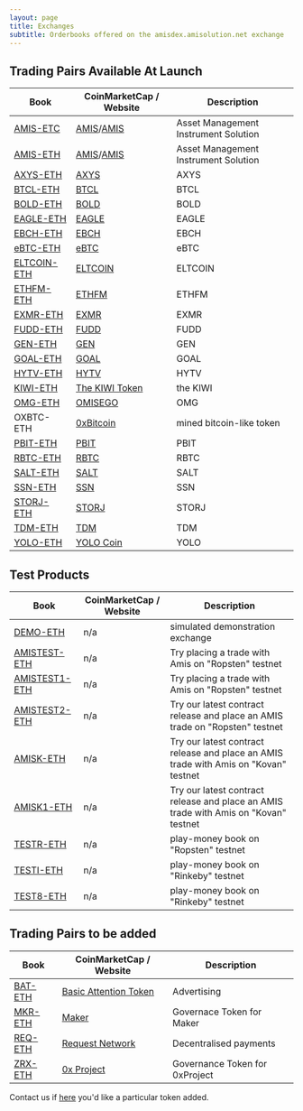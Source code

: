 ```yaml
---
layout: page
title: Exchanges
subtitle: Orderbooks offered on the amisdex.amisolution.net exchange
---
```

## Trading Pairs Available At Launch

|Book|CoinMarketCap / Website|Description|
|------|----|----|
|[AMIS-ETC](https://amisdex.amisolution.net/exchange/?pairId=AMISTEST-ETC)|[AMIS](https://coinmarketcap.com/currencies/amis/)/[AMIS](https://github.com/amisolution/ERC20-AMIS/)|Asset Management Instrument Solution|
|[AMIS-ETH](https://amisdex.amisolution.net/exchange/?pairId=AMIS-ETH)|[AMIS](https://coinmarketcap.com/currencies/amis/)/[AMIS](https://github.com/amisolution/ERC20-AMIS/)|Asset Management Instrument Solution|
|[AXYS-ETH](https://amisdex.amisolution.net/exchange/?pairId=AXYS-ETH)|[AXYS](https://coinmarketcap.com/currencies/axys)|AXYS|
|[BTCL-ETH](https://amisdex.amisolution.net/exchange/?pairId=BTCL-ETH)|[BTCL](https://coinmarketcap.com/currencies/btcl)|BTCL|
|[BOLD-ETH](https://amisdex.amisolution.net/exchange/?pairId=BOLD-ETH)|[BOLD](https://coinmarketcap.com/currencies/bold)|BOLD|
|[EAGLE-ETH](https://amisdex.amisolution.net/exchange/?pairId=EAGLE-ETH)|[EAGLE](https://coinmarketcap.com/currencies/eagle)|EAGLE|
|[EBCH-ETH](https://amisdex.amisolution.net/exchange/?pairId=EBCH-ETH)|[EBCH](https://coinmarketcap.com/currencies/ebch)|EBCH|
|[eBTC-ETH](https://amisdex.amisolution.net/exchange/?pairId=eBTC-ETH)|[eBTC](https://coinmarketcap.com/currencies/ebtc)|eBTC|
|[ELTCOIN-ETH](https://amisdex.amisolution.net/exchange/?pairId=ELTCOIN-ETH)|[ELTCOIN](https://coinmarketcap.com/currencies/eltcoin)|ELTCOIN|
|[ETHFM-ETH](https://amisdex.amisolution.net/exchange/?pairId=ETHFM-ETH)|[ETHFM](https://coinmarketcap.com/currencies/ethfm)|ETHFM|
|[EXMR-ETH](https://amisdex.amisolution.net/exchange/?pairId=EXMR-ETH)|[EXMR](https://coinmarketcap.com/currencies/exmr)|EXMR|
|[FUDD-ETH](https://amisdex.amisolution.net/exchange/?pairId=FUDD-ETH)|[FUDD](https://coinmarketcap.com/currencies/fudd)|FUDD|
|[GEN-ETH](https://amisdex.amisolution.net/exchange/?pairId=GEN-ETH)|[GEN](https://coinmarketcap.com/currencies/gen)|GEN|
|[GOAL-ETH](https://amisdex.amisolution.net/exchange/?pairId=GOAL-ETH)|[GOAL](https://coinmarketcap.com/currencies/goal)|GOAL|
|[HYTV-ETH](https://amisdex.amisolution.net/exchange/?pairId=HYTV-ETH)|[HYTV](https://coinmarketcap.com/currencies/hytv)|HYTV|
|[KIWI-ETH](https://amisdex.amisolution.net/exchange/?pairId=KIWI-ETH)|[The KIWI Token](https://thekiwi.online/)|the KIWI|
|[OMG-ETH](https://amisdex.amisolution.net/exchange/?pairId=OMG-ETH)|[OMISEGO](http://coinmarketcap.com/currencies/omg)|OMG|
|OXBTC-ETH|[0xBitcoin](https://0xbitcoin.org/)|mined bitcoin-like token|
|[PBIT-ETH](https://amisdex.amisolution.net/exchange/?pairId=PBIT-ETH)|[PBIT](https://coinmarketcap.com/currencies/pbit)|PBIT|
|[RBTC-ETH](https://amisdex.amisolution.net/exchange/?pairId=RBTC-ETH)|[RBTC](https://coinmarketcap.com/currencies/rbtc)|RBTC|
|[SALT-ETH](https://amisdex.amisolution.net/exchange/?pairId=SALT-ETH)|[SALT](https://coinmarketcap.com/currencies/salt)|SALT|
|[SSN-ETH](https://amisdex.amisolution.net/exchange/?pairId=SSN-ETH)|[SSN](https://coinmarketcap.com/currencies/ssn)|SSN|
|[STORJ-ETH](https://amisdex.amisolution.net/exchange/?pairId=STORJ-ETH)|[STORJ](https://coinmarketcap.com/currencies/storj)|STORJ|
|[TDM-ETH](https://amisdex.amisolution.net/exchange/?pairId=TDM-ETH)|[TDM](https://coinmarketcap.com/currencies/tdm)|TDM|
|[YOLO-ETH](https://amisdex.amisolution.net/exchange/?pairId=YOLO-ETH)|[YOLO Coin](https://coinmarketcap.com/currencies/)|YOLO|

## Test Products

|Book|CoinMarketCap / Website|Description|
|------|----|----|
|[DEMO-ETH](https://amisdex.amisolution.net/exchange/?pairId=DEMO-ETH&vu=1)|n/a|simulated demonstration exchange|
|[AMISTEST-ETH](https://amisdex.amisolution.net/exchange/?pairId=AMISTEST-ETH)|n/a|Try placing a trade with Amis on "Ropsten" testnet|
|[AMISTEST1-ETH](https://amisdex.amisolution.net/exchange/?pairId=AMISTEST1-ETH)|n/a|Try placing a trade with Amis on "Ropsten" testnet|
|[AMISTEST2-ETH](https://amisdex.amisolution.net/exchange/?pairId=AMISTEST2-ETH)|n/a|Try our latest contract release and place an AMIS trade on "Ropsten" testnet|
|[AMISK-ETH](https://amisdex.amisolution.net/exchange/?pairId=AMISK-ETH)|n/a|Try our latest contract release and place an AMIS trade with Amis on "Kovan" testnet|
|[AMISK1-ETH](https://amisdex.amisolution.net/exchange/?pairId=AMISK1-ETH)|n/a|Try our latest contract release and place an AMIS trade with Amis on "Kovan" testnet|
|[TESTR-ETH](https://amisdex.amisolution.net/exchange/?pairId=TESTR-ETH)|n/a|play-money book on "Ropsten" testnet|
|[TESTI-ETH](https://amisdex.amisolution.net/exchange/?pairId=TESTI-ETH)|n/a|play-money book on "Rinkeby" testnet|
|[TEST8-ETH](https://amisdex.amisolution.net/exchange/?pairId=TEST8-ETH)|n/a|play-money book on "Rinkeby" testnet|


## Trading Pairs to be added

|Book|CoinMarketCap / Website|Description|
|------|----|----|
|[BAT-ETH](https://amisdex.amisolution.net/exchange/?pairId=BAT-ETH)|[Basic Attention Token](https://coinmarketcap.com/currencies/basic-attention-token/)|Advertising|
|[MKR-ETH](https://amisdex.amisolution.net/exchange/?pairId=MKR-ETH)|[Maker](https://coinmarketcap.com/currencies/maker/)|Governace Token for Maker|
|[REQ-ETH](https://amisdex.amisolution.net/exchange/?pairId=REQ-ETH)|[Request Network](https://coinmarketcap.com/currencies/request-network/)|Decentralised payments|
|[ZRX-ETH](https://amisdex.amisolution.net/exchange/?pairId=ZRX-ETH)|[0x Project](https://coinmarketcap.com/currencies/0x/)|Governance Token for 0xProject|

Contact us if [here](https://github.com/amis-erc20/amisdex/master/help/listing-a-token/) you'd like a particular token added.
